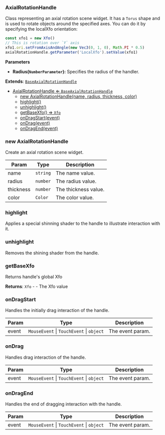 <a name="AxialRotationHandle"></a>

### AxialRotationHandle 
Class representing an axial rotation scene widget. It has a `Torus` shape and is used to rotate objects around the specified axes.
You can do it by specifying the localXfo orientation:

```javascript
const xfo1 = new Xfo()
// This is rotation over `Y` axis
xfo1.ori.setFromAxisAndAngle(new Vec3(0, 1, 0), Math.PI * 0.5)
axialRotationHandle.getParameter('LocalXfo').setValue(xfo1)
```
**Parameters**
* **Radius(`NumberParameter`):** Specifies the radius of the handler.


**Extends**: <code>[BaseAxialRotationHandle](api/Handles/BaseAxialRotationHandle.md)</code>  

* [AxialRotationHandle ⇐ <code>BaseAxialRotationHandle</code>](#AxialRotationHandle)
    * [new AxialRotationHandle(name, radius, thickness, color)](#new-AxialRotationHandle)
    * [highlight()](#highlight)
    * [unhighlight()](#unhighlight)
    * [getBaseXfo() ⇒ <code>Xfo</code>](#getBaseXfo)
    * [onDragStart(event)](#onDragStart)
    * [onDrag(event)](#onDrag)
    * [onDragEnd(event)](#onDragEnd)

<a name="new_AxialRotationHandle_new"></a>

### new AxialRotationHandle
Create an axial rotation scene widget.


| Param | Type | Description |
| --- | --- | --- |
| name | <code>string</code> | The name value. |
| radius | <code>number</code> | The radius value. |
| thickness | <code>number</code> | The thickness value. |
| color | <code>Color</code> | The color value. |

<a name="AxialRotationHandle+highlight"></a>

### highlight
Applies a special shinning shader to the handle to illustrate interaction with it.


<a name="AxialRotationHandle+unhighlight"></a>

### unhighlight
Removes the shining shader from the handle.


<a name="AxialRotationHandle+getBaseXfo"></a>

### getBaseXfo
Returns handle's global Xfo


**Returns**: <code>Xfo</code> - - The Xfo value  
<a name="AxialRotationHandle+onDragStart"></a>

### onDragStart
Handles the initially drag interaction of the handle.



| Param | Type | Description |
| --- | --- | --- |
| event | <code>MouseEvent</code> \| <code>TouchEvent</code> \| <code>object</code> | The event param. |

<a name="AxialRotationHandle+onDrag"></a>

### onDrag
Handles drag interaction of the handle.



| Param | Type | Description |
| --- | --- | --- |
| event | <code>MouseEvent</code> \| <code>TouchEvent</code> \| <code>object</code> | The event param. |

<a name="AxialRotationHandle+onDragEnd"></a>

### onDragEnd
Handles the end of dragging interaction with the handle.



| Param | Type | Description |
| --- | --- | --- |
| event | <code>MouseEvent</code> \| <code>TouchEvent</code> \| <code>object</code> | The event param. |

